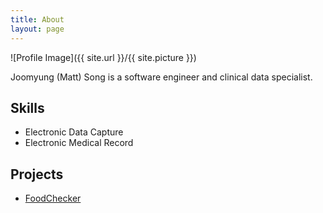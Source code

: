 ```yaml
---
title: About
layout: page
---
```

![Profile Image]({{ site.url }}/{{ site.picture }})

<p>Joomyung (Matt) Song is a software engineer and clinical data specialist.</p>

<h2>Skills</h2>

<ul class="skill-list">
	<li>Electronic Data Capture</li>
	<li>Electronic Medical Record</li>
</ul>

<h2>Projects</h2>

<ul>
	<li><a href="https://github.com/joomyung/FoodChecker">FoodChecker</a></li>
</ul>
